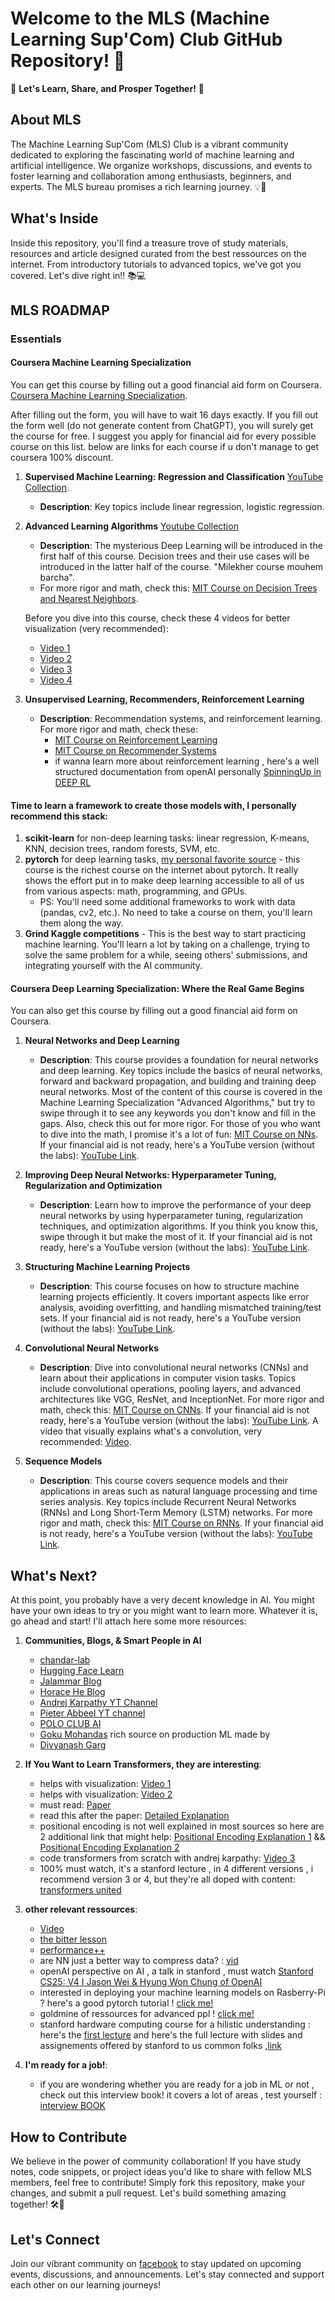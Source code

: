 
# Welcome to the MLS (Machine Learning Sup'Com) Club GitHub Repository! 🌟

🚀 **Let's Learn, Share, and Prosper Together!** 🚀

## About MLS

The Machine Learning Sup'Com (MLS) Club is a vibrant community dedicated to exploring the fascinating world of machine learning and artificial intelligence. We organize workshops, discussions, and events to foster learning and collaboration among enthusiasts, beginners, and experts. The MLS bureau promises a rich learning journey. 💡🤖

## What's Inside

Inside this repository, you'll find a treasure trove of study materials, resources and article designed curated from the best ressources on the internet. From introductory tutorials to advanced topics, we've got you covered. Let's dive right in!! 📚💻

## MLS ROADMAP

### Essentials

#### Coursera Machine Learning Specialization

You can get this course by filling out a good financial aid form on Coursera. [Coursera Machine Learning Specialization](https://www.coursera.org/specializations/machine-learning-introduction?adgroupid=156621904981&adposition=&aid=true&campaignid=21092529272&creativeid=693270366211&device=c&devicemodel=&gad_source=1&gclid=EAIaIQobChMIkKXnzZO9hgMVd2hBAh2C_QaVEAAYASAAEgJovPD_BwE&hide_mobile_promo&keyword=coursera+machine+learning&matchtype=p&network=g&utm_campaign=b2c_emea_machine-learning-introduction_stanford_ftcof_specializations_arte_march_24_dr_geo-multi-set2_sem_rsa_gads_lg-all&utm_medium=sem&utm_source=gg).

After filling out the form, you will have to wait 16 days exactly. If you fill out the form well (do not generate content from ChatGPT), you will surely get the course for free. I suggest you apply for financial aid for every possible course on this list. below are links for each course if u don't manage to get coursera 100% discount.

1. **Supervised Machine Learning: Regression and Classification** [YouTube Collection](https://www.youtube.com/watch?v=dFX8k1kXhOw&list=PLkDaE6sCZn6E7jZ9sN_xHwSHOdjUxUW_b).

   - **Description**: Key topics include linear regression, logistic regression.

2. **Advanced Learning Algorithms** [Youtube Collection](https://www.youtube.com/watch?v=ggWLvh484hs&list=PLyoNSC4BT4eVpykPF0Yx8C1Zs50XtD17L)

   - **Description**: The mysterious Deep Learning will be introduced in the first half of this course. Decision trees and their use cases will be introduced in the latter half of the course. "Milekher course mouhem barcha".
   - For more rigor and math, check this: [MIT Course on Decision Trees and Nearest Neighbors](https://openlearninglibrary.mit.edu/courses/course-v1:MITx+6.036+1T2019/courseware/Week13/non_parametric/?activate_block_id=block-v1%3AMITx%2B6.036%2B1T2019%2Btype%40sequential%2Bblock%40non_parametric).

   Before you dive into this course, check these 4 videos for better visualization (very recommended):

   - [Video 1](https://www.youtube.com/watch?v=aircAruvnKk&list=PLZHQObOWTQDNU6R1_67000Dx_ZCJB-3pi)
   - [Video 2](https://www.youtube.com/watch?v=IHZwWFHWa-w&list=PLZHQObOWTQDNU6R1_67000Dx_ZCJB-3pi&index=2)
   - [Video 3](https://www.youtube.com/watch?v=Ilg3gGewQ5U&list=PLZHQObOWTQDNU6R1_67000Dx_ZCJB-3pi&index=3)
   - [Video 4](https://www.youtube.com/watch?v=tIeHLnjs5U8&list=PLZHQObOWTQDNU6R1_67000Dx_ZCJB-3pi&index=4)

3. **Unsupervised Learning, Recommenders, Reinforcement Learning**
   - **Description**: Recommendation systems, and reinforcement learning. For more rigor and math, check these:
     - [MIT Course on Reinforcement Learning](https://openlearninglibrary.mit.edu/courses/course-v1:MITx+6.036+1T2019/courseware/Week10/reinforcement_learning/?activate_block_id=block-v1%3AMITx%2B6.036%2B1T2019%2Btype%40sequential%2Bblock%40reinforcement_learning)
     - [MIT Course on Recommender Systems](https://openlearninglibrary.mit.edu/courses/course-v1:MITx+6.036+1T2019/courseware/Week12/recommender_systems/?activate_block_id=block-v1%3AMITx%2B6.036%2B1T2019%2Btype%40sequential%2Bblock%40recommender_systems)
     - if wanna learn more about reinforcement learning , here's a well structured documentation from openAI personally [SpinningUp in DEEP RL](https://spinningup.openai.com/en/latest/)

#### Time to learn a framework to create those models with, I personally recommend this stack:

1. **scikit-learn** for non-deep learning tasks: linear regression, K-means, KNN, decision trees, random forests, SVM, etc.
2. **pytorch** for deep learning tasks, [my personal favorite source](https://learnpytorch.io) - this course is the richest course on the internet about pytorch. It really shows the effort put in to make deep learning accessible to all of us from various aspects: math, programming, and GPUs.
   - PS: You'll need some additional frameworks to work with data (pandas, cv2, etc.). No need to take a course on them, you'll learn them along the way.
3. **Grind Kaggle competitions** - This is the best way to start practicing machine learning. You'll learn a lot by taking on a challenge, trying to solve the same problem for a while, seeing others' submissions, and integrating yourself with the AI community.

#### Coursera Deep Learning Specialization: Where the Real Game Begins

You can also get this course by filling out a good financial aid form on Coursera.

1. **Neural Networks and Deep Learning**

   - **Description**: This course provides a foundation for neural networks and deep learning. Key topics include the basics of neural networks, forward and backward propagation, and building and training deep neural networks. Most of the content of this course is covered in the Machine Learning Specialization "Advanced Algorithms," but try to swipe through it to see any keywords you don't know and fill in the gaps. Also, check this out for more rigor. For those of you who want to dive into the math, I promise it's a lot of fun: [MIT Course on NNs](https://openlearninglibrary.mit.edu/courses/course-v1:MITx+6.036+1T2019/courseware/Week7/neural_networks_2/?activate_block_id=block-v1%3AMITx%2B6.036%2B1T2019%2Btype%40sequential%2Bblock%40neural_networks_2). If your financial aid is not ready, here's a YouTube version (without the labs): [YouTube Link](https://www.youtube.com/watch?v=CS4cs9xVecg&list=PLkDaE6sCZn6Ec-XTbcX1uRg2_u4xOEky0).

2. **Improving Deep Neural Networks: Hyperparameter Tuning, Regularization and Optimization**

   - **Description**: Learn how to improve the performance of your deep neural networks by using hyperparameter tuning, regularization techniques, and optimization algorithms. If you think you know this, swipe through it but make the most of it. If your financial aid is not ready, here's a YouTube version (without the labs): [YouTube Link](https://www.youtube.com/watch?v=1waHlpKiNyY&list=PLkDaE6sCZn6Hn0vK8co82zjQtt3T2Nkqc).

3. **Structuring Machine Learning Projects**

   - **Description**: This course focuses on how to structure machine learning projects efficiently. It covers important aspects like error analysis, avoiding overfitting, and handling mismatched training/test sets. If your financial aid is not ready, here's a YouTube version (without the labs): [YouTube Link](https://www.youtube.com/watch?v=dFX8k1kXhOw&list=PLkDaE6sCZn6E7jZ9sN_xHwSHOdjUxUW_b).

4. **Convolutional Neural Networks**

   - **Description**: Dive into convolutional neural networks (CNNs) and learn about their applications in computer vision tasks. Topics include convolutional operations, pooling layers, and advanced architectures like VGG, ResNet, and InceptionNet. For more rigor and math, check this: [MIT Course on CNNs](https://openlearninglibrary.mit.edu/courses/course-v1:MITx+6.036+1T2019/courseware/Week8/convolutional_neural_networks/?activate_block_id=block-v1%3AMITx%2B6.036%2B1T2019%2Btype%40sequential%2Bblock%40convolutional_neural_networks). If your financial aid is not ready, here's a YouTube version (without the labs): [YouTube Link](https://www.youtube.com/watch?v=ArPaAX_PhIs&list=PLkDaE6sCZn6Gl29AoE31iwdVwSG-KnDzF). A video that visually explains what's a convolution, very recommended: [Video](https://www.youtube.com/watch?v=KuXjwB4LzSA&t=624s).

5. **Sequence Models**
   - **Description**: This course covers sequence models and their applications in areas such as natural language processing and time series analysis. Key topics include Recurrent Neural Networks (RNNs) and Long Short-Term Memory (LSTM) networks. For more rigor and math, check this: [MIT Course on RNNs](https://openlearninglibrary.mit.edu/courses/course-v1:MITx+6.036+1T2019/courseware/Week11/rnn/?activate_block_id=block-v1%3AMITx%2B6.036%2B1T2019%2Btype%40sequential%2Bblock%40rnn). If your financial aid is not ready, here's a YouTube version (without the labs): [YouTube Link](https://www.youtube.com/watch?v=S7oA5C43Rbc&t=881s).

## What's Next?

At this point, you probably have a very decent knowledge in AI. You might have your own ideas to try or you might want to learn more. Whatever it is, go ahead and start! I'll attach here some more resources:

1. **Communities, Blogs, & Smart People in AI**

   - [chandar-lab](https://www.youtube.com/@chandar-lab9459)
   - [Hugging Face Learn](https://huggingface.co/learn)
   - [Jalammar Blog](https://jalammar.github.io/)
   - [Horace He Blog](https://horace.io/index.html)
   - [Andrej Karpathy YT Channel](https://www.youtube.com/@AndrejKarpathy)
   - [Pieter Abbeel YT channel](https://www.youtube.com/@PieterAbbeel/playlists)
   - [POLO CLUB AI](https://poloclub.github.io/#research-ai)
   - [Goku Mohandas](https://madewithml.com/#course) rich source on production ML made by
   - [Divyanash Garg](https://divyanshgarg.com/)

2. **If You Want to Learn Transformers, they are interesting**:

   - helps with visualization: [Video 1](https://www.youtube.com/watch?v=wjZofJX0v4M&list=PLZHQObOWTQDNU6R1_67000Dx_ZCJB-3pi&index=5)
   - helps with visualization: [Video 2](https://www.youtube.com/watch?v=eMlx5fFNoYc&list=PLZHQObOWTQDNU6R1_67000Dx_ZCJB-3pi&index=6)
   - must read: [Paper](https://arxiv.org/pdf/1706.03762)
   - read this after the paper: [Detailed Explanation](https://jalammar.github.io/illustrated-transformer/#The%20Beast%20With%20Many%20Heads)
   - positional encoding is not well explained in most sources so here are 2 additional link that might help: [Positional Encoding Explanation 1](https://www.reddit.com/r/MachineLearning/comments/cttefo/comment/exs7d08/?utm_source=reddit&utm_medium=web2x&context=3) && [Positional Encoding Explanation 2](https://www.blopig.com/blog/2023/10/understanding-positional-encoding-in-transformers/)
   - code transformers from scratch with andrej karpathy: [Video 3](https://www.youtube.com/watch?v=kCc8FmEb1nY&t=1445s)
   - 100% must watch, it's a stanford lecture , in 4 different versions , i recommend version 3 or 4, but they're all doped with content: [transformers united](https://www.youtube.com/watch?v=kCc8FmEb1nY&t=1445s)

3. **other relevant ressources**:

   - [Video](https://www.youtube.com/watch?v=-P28LKWTzrI)
   - [the bitter lesson](http://www.incompleteideas.net/IncIdeas/BitterLesson.html)
   - [performance++](https://horace.io/brrr_intro.html)
   - are NN just a better way to compress data? : [vid](https://www.youtube.com/watch?v=piF6D6CQxUw)
   - openAI perspective on AI , a talk in stanford , must watch [Stanford CS25: V4 I Jason Wei & Hyung Won Chung of OpenAI](https://www.youtube.com/watch?v=3gb-ZkVRemQ&list=PLoROMvodv4rNiJRchCzutFw5ItR_Z27CM&index=27)
   - interested in deploying your machine learning models on Rasberry-Pi ? here's a good pytorch tutorial ! [click me!](https://pytorch.org/tutorials/intermediate/realtime_rpi.html)
   - goldmine of ressources for advanced ppl ! [click me!](https://www.learnpytorch.io/pytorch_extra_resources/#resources-for-machine-learning-and-deep-learning-engineering)
   - stanford hardware computing course for a hilistic understanding : here's the [first lecture](https://www.youtube.com/watch?v=V1tINV2-9p4&t=1689s) and here's the full lecture with slides and assignements offered by stanford to us common folks ,[link](https://gfxcourses.stanford.edu/cs149/fall23/)

4. **I'm ready for a job!**:
   - if you are wondering whether you are ready for a job in ML or not , check out this interview book! it covers a lot of areas , test yourself : [interview BOOK](https://huyenchip.com/ml-interviews-book/)

## How to Contribute

We believe in the power of community collaboration! If you have study notes, code snippets, or project ideas you'd like to share with fellow MLS members, feel free to contribute! Simply fork this repository, make your changes, and submit a pull request. Let's build something amazing together! 🛠️🤝

## Let's Connect

Join our vibrant community on [facebook](https://www.facebook.com/machinelearningsupcom) to stay updated on upcoming events, discussions, and announcements. Let's stay connected and support each other on our learning journeys!

